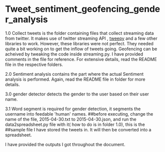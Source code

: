 # Tweet_sentiment_geofencing_gender_analysis
1.0 Collect tweets is the folder containing files that collect streaming data from twitter. It makes use of twitter streaming API , <a href="https://github.com/tweepy/tweepy">tweepy</a> and a few other libraries to work. However, these libraries were not perfect. They needed quite a bit working on to get the inflow of tweets going. Geofencing can be acheived by tweaking the code inside streaming.py. I have provided comments in the file for reference. For extensive details, read the README file in the respective folders.

2.0 Sentiment analysis contains the part where the actual Sentiment analysis is performed. Again, read the README file in folder for more details.

3.0 gender detector detects the gender to the user based on their user name.

3.1 Word segment is required for gender detection, it segments the username into feedable 'human' names.
##before executing, change the name of the file, 2015-04-30.txt to 2015-04-30.json, and run the data2spreadsheet.py file with it( how to do is in folder 1.0), this is the ##sample file I have stored the tweets in. It will then be converted into a spreadsheet.

I have provided the outputs I got throughout the document.

